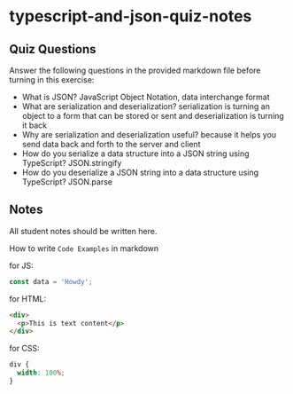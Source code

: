 # typescript-and-json-quiz-notes

## Quiz Questions

Answer the following questions in the provided markdown file before turning in this exercise:

- What is JSON?
  JavaScript Object Notation, data interchange format
- What are serialization and deserialization?
  serialization is turning an object to a form that can be stored or sent and deserialization is turning it back
- Why are serialization and deserialization useful?
  because it helps you send data back and forth to the server and client
- How do you serialize a data structure into a JSON string using TypeScript?
  JSON.stringify
- How do you deserialize a JSON string into a data structure using TypeScript?
  JSON.parse

## Notes

All student notes should be written here.

How to write `Code Examples` in markdown

for JS:

```javascript
const data = 'Howdy';
```

for HTML:

```html
<div>
  <p>This is text content</p>
</div>
```

for CSS:

```css
div {
  width: 100%;
}
```
